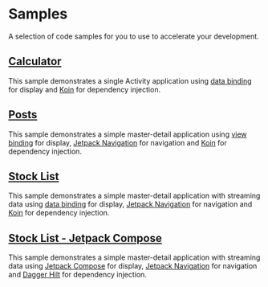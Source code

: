# Samples

A selection of code samples for you to use to accelerate your development.

## [Calculator](orbit-calculator)

This sample demonstrates a single Activity application using
[data binding](https://developer.android.com/topic/libraries/data-binding) for
display and [Koin](https://insert-koin.io/) for dependency injection.

## [Posts](orbit-posts)

This sample demonstrates a simple master-detail application using
[view binding](https://developer.android.com/topic/libraries/view-binding) for
display, [Jetpack Navigation](https://developer.android.com/guide/navigation)
for navigation and [Koin](https://insert-koin.io/) for dependency injection.

## [Stock List](orbit-stocklist)

This sample demonstrates a simple master-detail application with streaming data
using [data binding](https://developer.android.com/topic/libraries/data-binding)
for display,
[Jetpack Navigation](https://developer.android.com/guide/navigation)
for navigation and [Koin](https://insert-koin.io/) for dependency injection.

## [Stock List - Jetpack Compose](orbit-stocklist-jetpack-compose)

This sample demonstrates a simple master-detail application with streaming data
using [Jetpack Compose](https://developer.android.com/jetpack/compose) for
display, [Jetpack Navigation](https://developer.android.com/guide/navigation)
for navigation and [Dagger Hilt](https://dagger.dev/hilt/) for dependency
injection.
